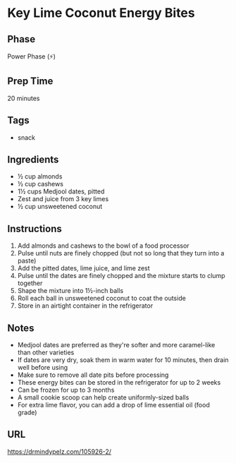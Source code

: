 # Key Lime Coconut Energy Bites

## Phase
Power Phase (⚡)

## Prep Time
20 minutes

## Tags
- snack

## Ingredients
- ½ cup almonds
- ½ cup cashews
- 1½ cups Medjool dates, pitted
- Zest and juice from 3 key limes
- ½ cup unsweetened coconut

## Instructions
1. Add almonds and cashews to the bowl of a food processor
2. Pulse until nuts are finely chopped (but not so long that they turn into a paste)
3. Add the pitted dates, lime juice, and lime zest
4. Pulse until the dates are finely chopped and the mixture starts to clump together
5. Shape the mixture into 1½-inch balls
6. Roll each ball in unsweetened coconut to coat the outside
7. Store in an airtight container in the refrigerator

## Notes
- Medjool dates are preferred as they're softer and more caramel-like than other varieties
- If dates are very dry, soak them in warm water for 10 minutes, then drain well before using
- Make sure to remove all date pits before processing
- These energy bites can be stored in the refrigerator for up to 2 weeks
- Can be frozen for up to 3 months
- A small cookie scoop can help create uniformly-sized balls
- For extra lime flavor, you can add a drop of lime essential oil (food grade)

## URL
https://drmindypelz.com/105926-2/
